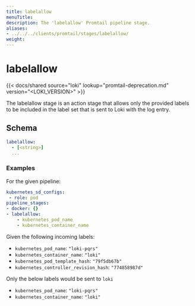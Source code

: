 ```yaml
---
title: labelallow
menuTitle:  
description: The 'labelallow' Promtail pipeline stage. 
aliases: 
- ../../../clients/promtail/stages/labelallow/
weight:  
---
```


# labelallow

{{< docs/shared source="loki" lookup="promtail-deprecation.md" version="<LOKI_VERSION>" >}}

The labelallow stage is an action stage that allows only the provided labels 
to be included in the label set that is sent to Loki with the log entry.

## Schema

```yaml
labelallow:
  - [<string>]
  ...
```

### Examples

For the given pipeline:

```yaml
kubernetes_sd_configs:
 - role: pod 
pipeline_stages:
- docker: {}    
- labelallow:
    - kubernetes_pod_name
    - kubernetes_container_name
```

Given the following incoming labels:

- `kubernetes_pod_name`: `"loki-pqrs"`
- `kubernetes_container_name`: `"loki"`
- `kubernetes_pod_template_hash`: `"79f5db67b"`
- `kubernetes_controller_revision_hash`: `"774858987d"`

Only the below labels would be sent to `loki`

- `kubernetes_pod_name`: `"loki-pqrs"`
- `kubernetes_container_name`: `"loki"`
